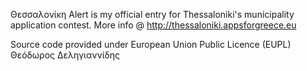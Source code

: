 Θεσσαλονίκη Alert is my official entry for Thessaloniki's municipality application contest.
More info @ http://thessaloniki.appsforgreece.eu

Source code provided under European Union Public Licence (EUPL)
Θεόδωρος Δεληγιαννίδης

